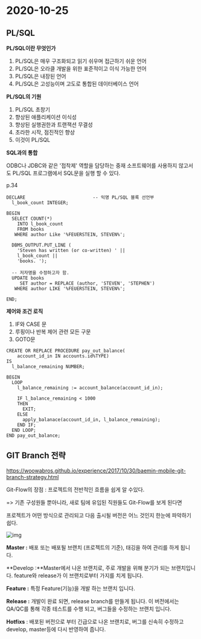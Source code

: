 # 2020-10-25



## PL/SQL

**PL/SQL이란 무엇인가**

1. PL/SQL은 매우 구조화되고 읽기 쉬우며 접근하기 쉬운 언어
2. PL/SQL은 오라클 개발을 위한 표준적이고 이식 가능한 언어
3. PL/SQL은 내장된 언어
4. PL/SQL은 고성능이며 고도로 통합된 데이터베이스 언어



**PL/SQL의 기원**

1. PL/SQL 초창기
2. 향상된 애플리케이션 이식성
3. 향상된 실행권한과 트랜잭션 무결성
4. 초라한 시작, 점진적인 향상
5. 이것이 PL/SQL



**SQL과의 통합**

ODBC나 JDBC와 같은 '접착제' 역할을 담당하는 중재 소프트웨어를 사용하지 않고서도 PL/SQL 프로그램에서 SQL문을 실행 할 수 있다.

p.34

```plsql
DECLARE							-- 익명 PL/SQL 블록 선언부
  l_book_count INTEGER;

BEGIN
  SELECT COUNT(*)
    INTO l_book_count
    FROM books
   WHERE author Like '%FEUERSTEIN, STEVEN%';
   
  DBMS_OUTPUT.PUT_LINE (
    'Steven has written (or co-written) ' ||
    l_book_count ||
    'books. ');
    
  -- 저자명을 수정하고자 함.
  UPDATE books
     SET author = REPLACE (author, 'STEVEN', 'STEPHEN')
   WHERE author LIKE '%FEUERSTEIN, STEVEN%';

END;
```



**제어와 조건 로직**

1. IF와 CASE 문
2. 루핑이나 반복 제어 관련 모든 구문
3. GOTO문

```plsql
CREATE OR REPLACE PROCEDURE pay_out_balance(
    account_id_in IN accounts.id%TYPE)
IS 
  l_balance_remaining NUMBER;

BEGIN
  LOOP 
    l_balance_remaining := account_balance(account_id_in);
    
    IF l_balance_remaining < 1000
    THEN
      EXIT;
    ELSE
      apply_balanace(account_id_in, l_balance_remaining);
    END IF;
  END LOOP;
END pay_out_balance;
```





## GIT Branch 전략

https://woowabros.github.io/experience/2017/10/30/baemin-mobile-git-branch-strategy.html

Git-Flow의 장점 : 프로젝트의 전반적인 흐름을 쉽게 알 수있다.

=> 기존 구성원들 뿐아니라, 새로 팀에 유입된 직원들도 Git-Flow를 보게 된다면

프로젝트가 어떤 방식으로 관리되고 다음 출시될 버전은 어느 것인지 한눈에 파악하기 쉽다.

![img](https://t1.daumcdn.net/cfile/tistory/99276D415E873A5129)

**Master :** 배포 또는 배포될 브랜치 (프로젝트의 기준), 태깅을 하여 관리를 하게 됩니다.

**Develop :**Master에서 나온 브랜치로, 주로 개발을 위해 분기가 되는 브랜치입니다. feature와 release가 이 브랜치로부터 가지를 치게 됩니다.

**Feature :** 특정 Feature(기능)을 개발 하는 브랜치 입니다.

**Release :** 개발이 완료 되면, release branch를 만들게 됩니다. 이 버전에서는 QA/QC를 통해 각종 테스트를 수행 되고, 버그들을 수정하는 브랜치 입니다. 

**Hotfixs** : 배포된 버전으로 부터 긴급으로 나온 브랜치로, 버그를 신속히 수정하고 develop, master등에 다시 반영하여 줍니다.